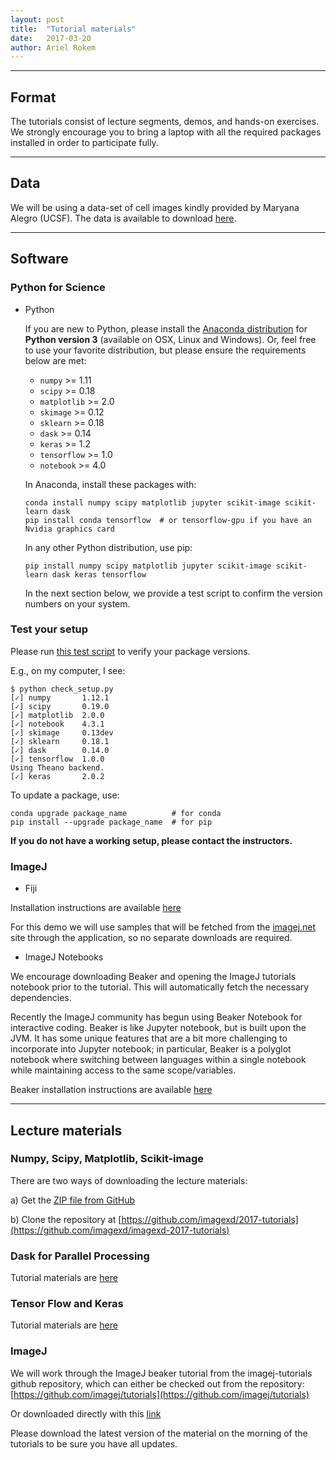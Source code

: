 ```yaml
---
layout: post
title:  "Tutorial materials"
date:   2017-03-20
author: Ariel Rokem
---
```


---
## Format

The tutorials consist of lecture segments, demos, and hands-on
exercises.  We strongly encourage you to bring a laptop with all the
required packages installed in order to participate fully.

---
## Data

We will be using a data-set of cell images kindly provided by Maryana Alegro (UCSF). The data is available to download [here]({{site.baseurl}}/assets/cells.tar.gz).

---
## Software

### Python for Science

- Python

  If you are new to Python, please install the
  [Anaconda distribution](https://www.continuum.io/downloads) for
  **Python version 3** (available on OSX, Linux and Windows).
  Or, feel free to use your favorite distribution, but
  please ensure the requirements below are met:

  - `numpy` >= 1.11
  - `scipy` >= 0.18
  - `matplotlib` >= 2.0
  - `skimage` >= 0.12
  - `sklearn` >= 0.18
  - `dask` >= 0.14
  - `keras` >= 1.2
  - `tensorflow` >= 1.0
  - `notebook` >= 4.0

  In Anaconda, install these packages with:

  ```
  conda install numpy scipy matplotlib jupyter scikit-image scikit-learn dask
  pip install conda tensorflow  # or tensorflow-gpu if you have an Nvidia graphics card
  ```

  In any other Python distribution, use pip:

  ```
  pip install numpy scipy matplotlib jupyter scikit-image scikit-learn dask keras tensorflow
  ```

  In the next section below, we provide a test script to confirm the
  version numbers on your system.

### Test your setup

Please run
[this test script](https://raw.githubusercontent.com/imagexd/2017-tutorials/master/check_setup.py)
to verify your package versions.

E.g., on my computer, I see:

```
$ python check_setup.py
[✓] numpy       1.12.1
[✓] scipy       0.19.0
[✓] matplotlib  2.0.0
[✓] notebook    4.3.1
[✓] skimage     0.13dev
[✓] sklearn     0.18.1
[✓] dask        0.14.0
[✓] tensorflow  1.0.0
Using Theano backend.
[✓] keras       2.0.2
```

To update a package, use:

```
conda upgrade package_name          # for conda
pip install --upgrade package_name  # for pip
```

**If you do not have a working setup, please contact the instructors.**

### ImageJ

- Fiji
 
Installation instructions are available [here](http://fiji.sc/#download)

For this demo we will use samples that will be fetched from the [imagej.net](image.net) site through the application, so no separate downloads are required.
 
- ImageJ Notebooks 
 
We encourage downloading Beaker and opening the ImageJ tutorials notebook prior to the tutorial. This will automatically fetch the necessary dependencies.
 
Recently the ImageJ community has begun using Beaker Notebook for interactive coding. Beaker is like Jupyter notebook, but is built upon the JVM. It has some unique features that are a bit more challenging to incorporate into Jupyter notebook; in particular, Beaker is a polyglot notebook where switching between languages within a single notebook while maintaining access to the same scope/variables.
 
Beaker installation instructions are available [here](http://beakernotebook.com/getting-started?scroll)

---
## Lecture materials

### Numpy, Scipy, Matplotlib, Scikit-image
There are two ways of downloading the lecture materials:

a) Get the [ZIP file from GitHub](https://github.com/imagexd/2017-tutorials/archive/master.zip)
   
b) Clone the repository at
   [https://github.com/imagexd/2017-tutorials](https://github.com/imagexd/imagexd-2017-tutorials)
   
### Dask for Parallel Processing
Tutorial materials are [here](https://github.com/arokem/keras-tutorial)

### Tensor Flow and Keras 
Tutorial materials are [here](https://github.com/valentina-s/dask-image-tutorial)

### ImageJ 
We will work through the ImageJ beaker tutorial from the imagej-tutorials github repository, which can either be checked out from the repository:
[https://github.com/imagej/tutorials](https://github.com/imagej/tutorials)

Or downloaded directly with this [link](https://github.com/imagej/tutorials/raw/master/ImageJ%20Tutorials%20and%20Demo.bkr)


Please download the latest version of the material on the morning of the
tutorials to be sure you have all updates.

